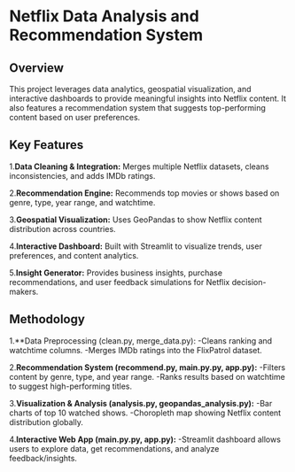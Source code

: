 # Netflix Data Analysis and Recommendation System
## Overview
This project leverages data analytics, geospatial visualization, and interactive dashboards to provide meaningful insights into Netflix content. It also features a recommendation system that suggests top-performing content based on user preferences.

## Key Features
1.**Data Cleaning & Integration:** Merges multiple Netflix datasets, cleans inconsistencies, and adds IMDb ratings.

2.**Recommendation Engine:** Recommends top movies or shows based on genre, type, year range, and watchtime.

3.**Geospatial Visualization:** Uses GeoPandas to show Netflix content distribution across countries.

4.**Interactive Dashboard:** Built with Streamlit to visualize trends, user preferences, and content analytics.

5.**Insight Generator:** Provides business insights, purchase recommendations, and user feedback simulations for Netflix decision-makers.

## Methodology
1.**Data Preprocessing (clean.py, merge_data.py):
-Cleans ranking and watchtime columns.
-Merges IMDb ratings into the FlixPatrol dataset.

2.**Recommendation System (recommend.py, main.py.py, app.py):**
-Filters content by genre, type, and year range.
-Ranks results based on watchtime to suggest high-performing titles.

3.**Visualization & Analysis (analysis.py, geopandas_analysis.py):**
-Bar charts of top 10 watched shows.
-Choropleth map showing Netflix content distribution globally.

4.**Interactive Web App (main.py.py, app.py):**
-Streamlit dashboard allows users to explore data, get recommendations, and analyze feedback/insights.
